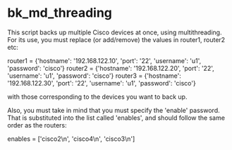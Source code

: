 # bk_md_threading
This script backs up multiple Cisco devices at once, using multithreading. For its use, you must replace (or add/remove) the values in 
router1, router2 etc:

router1 = {'hostname': '192.168.122.10', 'port': '22', 'username': 'u1', 'password': 'cisco'}
router2 = {'hostname': '192.168.122.20', 'port': '22', 'username': 'u1', 'password': 'cisco'}
router3 = {'hostname': '192.168.122.30', 'port': '22', 'username': 'u1', 'password': 'cisco'}

with those corresponding to the devices you want to back up.

Also, you must take in mind that you must specify the 'enable' password. That is substituted into the list called 'enables', and should follow the same order as the routers:

enables = ['cisco2\n', 'cisco4\n', 'cisco3\n']

